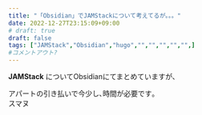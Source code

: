 ```yaml
---
title: "「Obsidian」でJAMStackについて考えてるが。。。"
date: 2022-12-27T23:15:09+09:00
# draft: true
draft: false
tags: ["JAMStack","Obsidian","hugo","","","","","",]
#コメントアウト?
---
```


**JAMStack** についてObsidianにてまとめていますが､

アパートの引き払いで今少し､時間が必要です｡  
スマヌ

<!--コメントアウト-->
<!--more-->
<!-- 

空白を入れたい時に使う
&nbsp;

-->